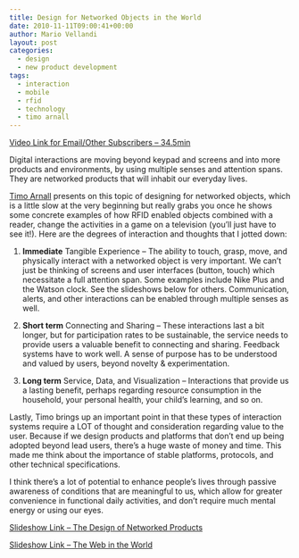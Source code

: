 ```yaml
---
title: Design for Networked Objects in the World
date: 2010-11-11T09:00:41+00:00
author: Mario Vellandi
layout: post
categories:
  - design
  - new product development
tags:
  - interaction
  - mobile
  - rfid
  - technology
  - timo arnall
---
```

[Video Link for Email/Other Subscribers &#8211; 34.5min](http://vimeo.com/9795141)

Digital interactions are moving beyond keypad and screens and into more products and environments, by using multiple senses and attention spans. They are networked products that will inhabit our everyday lives.

[Timo Arnall](http://www.elasticspace.com/) presents on this topic of designing for networked objects, which is a little slow at the very beginning but really grabs you once he shows some concrete examples of how RFID enabled objects combined with a reader, change the activities in a game on a television (you&#8217;ll just have to see it!). Here are the degrees of interaction and thoughts that I jotted down:

1) **Immediate** Tangible Experience &#8211; The ability to touch, grasp, move, and physically interact with a networked object is very important. We can&#8217;t just be thinking of screens and user interfaces (button, touch) which necessitate a full attention span. Some examples include Nike Plus and the Watson clock. See the slideshows below for others. Communication, alerts, and other interactions can be enabled through multiple senses as well.

2) **Short term** Connecting and Sharing &#8211; These interactions last a bit longer, but for participation rates to be sustainable, the service needs to provide users a valuable benefit to connecting and sharing. Feedback systems have to work well. A sense of purpose has to be understood and valued by users, beyond novelty & experimentation.

3) **Long term** Service, Data, and Visualization &#8211; Interactions that provide us a lasting benefit, perhaps regarding resource consumption in the household, your personal health, your child&#8217;s learning, and so on.

Lastly, Timo brings up an important point in that these types of interaction systems require a LOT of thought and consideration regarding value to the user. Because if we design products and platforms that don&#8217;t end up being adopted beyond lead users, there&#8217;s a huge waste of money and time. This made me think about the importance of stable platforms, protocols, and other technical specifications.

I think there&#8217;s a lot of potential to enhance people&#8217;s lives through passive awareness of conditions that are meaningful to us, which allow for greater convenience in functional daily activities, and don&#8217;t require much mental energy or using our eyes.



[Slideshow Link &#8211; The Design of Networked Products](http://www.slideshare.net/momoams/timo-arnall-the-design-of-networked-products "Timo Arnall - The design of networked products")



[Slideshow Link &#8211; The Web in the World](http://www.slideshare.net/tmo/the-web-in-the-world-presentation "The web in the world")
